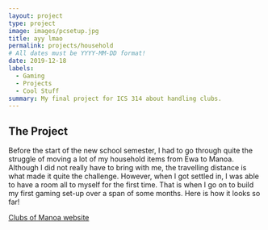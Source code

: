 ```yaml
---
layout: project
type: project
image: images/pcsetup.jpg
title: ayy lmao
permalink: projects/household
# All dates must be YYYY-MM-DD format!
date: 2019-12-18
labels:
  - Gaming
  - Projects
  - Cool Stuff
summary: My final project for ICS 314 about handling clubs.
---
```


## The Project ##
  Before the start of the new school semester, I had to go through quite the struggle of moving a lot of my household items from Ewa to Manoa. Although I did not really have to bring with me, the travelling distance is what made it quite the challenge. However, when I got settled in, I was able to have a room all to myself for the first time. That is when I go on to build my first gaming set-up over a span of some months. Here is how it looks so far!

<a href='http://clubsofmanoa.meteorapp.com/#/'>Clubs of Manoa website</a>
